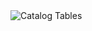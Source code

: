 <img alt="Catalog Tables" src="https://raw.githubusercontent.com/georgia-tech-db/eva/master/docs/images/eva/catalog.png">